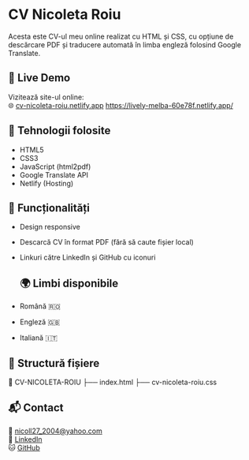 
# CV Nicoleta Roiu

Acesta este CV-ul meu online realizat cu HTML și CSS, cu opțiune de descărcare PDF și traducere automată în limba engleză folosind Google Translate.

## 🔗 Live Demo

Vizitează site-ul online:  
🌐 [cv-nicoleta-roiu.netlify.app](https://cv-nicoleta-roiu.netlify.app)
https://lively-melba-60e78f.netlify.app/
## 📂 Tehnologii folosite

- HTML5
- CSS3
- JavaScript (html2pdf)
- Google Translate API
- Netlify (Hosting)

## 📄 Funcționalități

- Design responsive
- Descarcă CV în format PDF (fără să caute fișier local)
- Linkuri către LinkedIn și GitHub cu iconuri

  ## 🌍 Limbi disponibile

- Română 🇷🇴
- Engleză 🇬🇧
- Italiană 🇮🇹


## 🧾 Structură fișiere
📁 CV-NICOLETA-ROIU
├── index.html
├── cv-nicoleta-roiu.css

## 📬 Contact

📧 nicoll27_2004@yahoo.com  
🔗 [LinkedIn](https://www.linkedin.com/in/nicoleta-roiu-183701296)  
🐱 [GitHub](https://github.com/RoiuNICOLETA)

